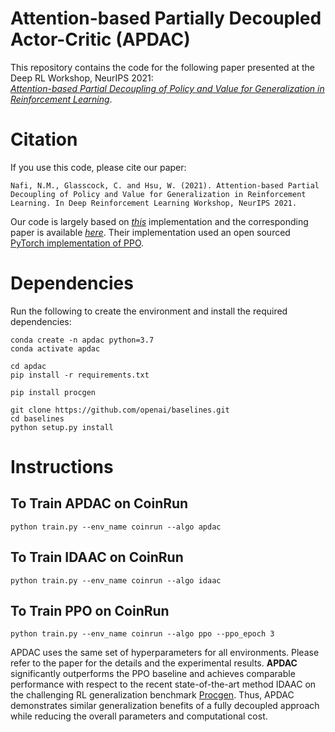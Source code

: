 # Attention-based Partially Decoupled Actor-Critic (APDAC)

This repository contains the code for the following paper presented at the Deep RL Workshop, NeurIPS 2021:\
*[Attention-based Partial Decoupling of Policy and Value for Generalization in Reinforcement Learning](http://idl.iscram.org/files/nasikmuhammadnafi/2020/2279_NasikMuhammadNafi_etal2020.pdf)*.


# Citation
If you use this code, please cite our paper:
```
Nafi, N.M., Glasscock, C. and Hsu, W. (2021). Attention-based Partial Decoupling of Policy and Value for Generalization in Reinforcement Learning. In Deep Reinforcement Learning Workshop, NeurIPS 2021.
```

Our code is largely based on *[this](https://github.com/rraileanu/idaac)* implementation and the corresponding paper is available *[here](https://arxiv.org/abs/2102.10330)*. Their implementation used an open sourced [PyTorch implementation of PPO](https://github.com/ikostrikov/pytorch-a2c-ppo-acktr-gail).


# Dependencies
Run the following to create the environment and install the required dependencies: 
```
conda create -n apdac python=3.7
conda activate apdac

cd apdac
pip install -r requirements.txt

pip install procgen

git clone https://github.com/openai/baselines.git
cd baselines 
python setup.py install 
```


# Instructions 

## To Train APDAC on CoinRun
```
python train.py --env_name coinrun --algo apdac
```

## To Train IDAAC on CoinRun
```
python train.py --env_name coinrun --algo idaac
```

## To Train PPO on CoinRun
```
python train.py --env_name coinrun --algo ppo --ppo_epoch 3
```



APDAC uses the same set of hyperparameters for all environments. Please refer to the paper for the details and the experimental results. **APDAC** significantly outperforms the PPO baseline and achieves comparable performance with respect to the recent state-of-the-art method IDAAC on the challenging RL generalization benchmark [Procgen](https://openai.com/blog/procgen-benchmark/). Thus, APDAC demonstrates similar generalization benefits of a fully decoupled approach while reducing the overall parameters and
computational cost.
